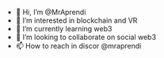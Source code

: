 - 👋 Hi, I’m @MrAprendi
- 👀 I’m interested in blockchain and VR
- 🌱 I’m currently learning web3
- 💞️ I’m looking to collaborate on social web3
- 📫 How to reach in discor @mraprendi

<!---
MrAprendi/MrAprendi is a ✨ special ✨ repository because its `README.md` (this file) appears on your GitHub profile.
You can click the Preview link to take a look at your changes.
--->
